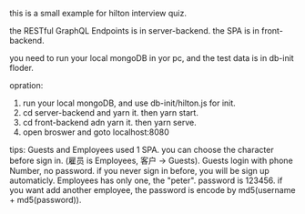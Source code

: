 this is a small example for hilton interview quiz.

the RESTful GraphQL Endpoints is in server-backend.
the SPA is in front-backend.

you need to run your local mongoDB in yor pc, and the test data is in db-init floder.

opration:
1. run your local mongoDB, and use db-init/hilton.js for init.
2. cd server-backend and yarn it. then yarn start.
3. cd front-backend adn yarn it. then yarn serve. 
4. open broswer and goto localhost:8080

tips:
Guests and Employees used 1 SPA. you can choose the character before sign in. (雇员 is Employees,  客户 -> Guests).
Guests login with phone Number, no password. if you never sign in before, you will be sign up automaticly.
Employees has only one, the "peter". password is 123456. if you want add another employee, the password is encode by md5(username + md5(password)).
